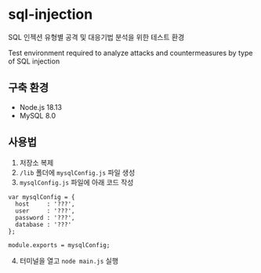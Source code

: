 # sql-injection

SQL 인젝션 유형별 공격 및 대응기법 분석을 위한 테스트 환경

Test environment required to analyze attacks and countermeasures by type of SQL injection

## 구축 환경

* Node.js 18.13
* MySQL 8.0

## 사용법

1. 저장소 복제
2. ```/lib``` 폴더에 ```mysqlConfig.js``` 파일 생성
3. ```mysqlConfig.js``` 파일에 아래 코드 작성
```
var mysqlConfig = {
  host     : '???',
  user     : '???',
  password : '???',
  database : '???'
};

module.exports = mysqlConfig;
```
4. 터미널을 열고 ```node main.js``` 실행
